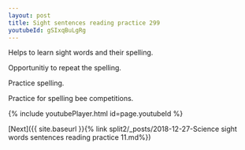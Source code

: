```yaml
---
layout: post
title: Sight sentences reading practice 299
youtubeId: gSIxqBuLgRg
---
```

 
 
Helps to learn sight words and their spelling.

Opportunitiy to repeat the spelling. 

Practice spelling. 
 
Practice for spelling bee competitions. 
 
{% include youtubePlayer.html id=page.youtubeId %}
 
 

[Next]({{ site.baseurl }}{% link  split2/_posts/2018-12-27-Science sight words sentences reading practice 11.md%})
 
